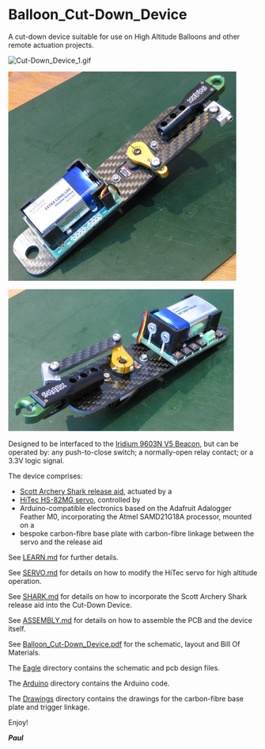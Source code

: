 # Balloon_Cut-Down_Device


A cut-down device suitable for use on High Altitude Balloons and other remote actuation projects.

![Cut-Down_Device_1.gif](https://github.com/PaulZC/Balloon_Cut-Down_Device/blob/master/img/Cut-Down_Device_1.gif)

![Cut-Down_Device_1.JPG](https://github.com/PaulZC/Balloon_Cut-Down_Device/blob/master/img/Cut-Down_Device_1.JPG)

![Cut-Down_Device_2.JPG](https://github.com/PaulZC/Balloon_Cut-Down_Device/blob/master/img/Cut-Down_Device_2.JPG)

Designed to be interfaced to the [Iridium 9603N V5 Beacon](https://github.com/PaulZC/Iridium_9603_Beacon), but can be operated by: any push-to-close
switch; a normally-open relay contact; or a 3.3V logic signal.

The device comprises:
- [Scott Archery Shark release aid](https://scottarchery.com/collections/releases/products/shark-release), actuated by a
- [HiTec HS-82MG servo](https://www.servoshop.co.uk/index.php?pid=HITHS82MG&area=Servo), controlled by
- Arduino-compatible electronics based on the Adafruit Adalogger Feather M0, incorporating the Atmel SAMD21G18A processor, mounted on a
- bespoke carbon-fibre base plate with carbon-fibre linkage between the servo and the release aid

See [LEARN.md](https://github.com/PaulZC/Balloon_Cut-Down_Device/blob/master/LEARN.md) for further details.

See [SERVO.md](https://github.com/PaulZC/Balloon_Cut-Down_Device/blob/master/SERVO.md) for details on how to modify the HiTec servo for
high altitude operation.

See [SHARK.md](https://github.com/PaulZC/Balloon_Cut-Down_Device/blob/master/SHARK.md) for details on how to incorporate the Scott Archery Shark release aid
into the Cut-Down Device.

See [ASSEMBLY.md](https://github.com/PaulZC/Balloon_Cut-Down_Device/blob/master/ASSEMBLY.md) for details on how to assemble the PCB and the device itself.

See [Balloon_Cut-Down_Device.pdf](https://github.com/PaulZC/Balloon_Cut-Down_Device/blob/master/Balloon_Cut-Down_Device.pdf) for the schematic,
layout and Bill Of Materials.

The [Eagle](https://github.com/PaulZC/Balloon_Cut-Down_Device/tree/master/Eagle) directory contains the schematic and pcb design files.

The [Arduino](https://github.com/PaulZC/Balloon_Cut-Down_Device/tree/master/Arduino) directory contains the Arduino code.

The [Drawings](https://github.com/PaulZC/Balloon_Cut-Down_Device/tree/master/Drawings) directory contains the drawings for the carbon-fibre base plate
and trigger linkage.

Enjoy!

**_Paul_**